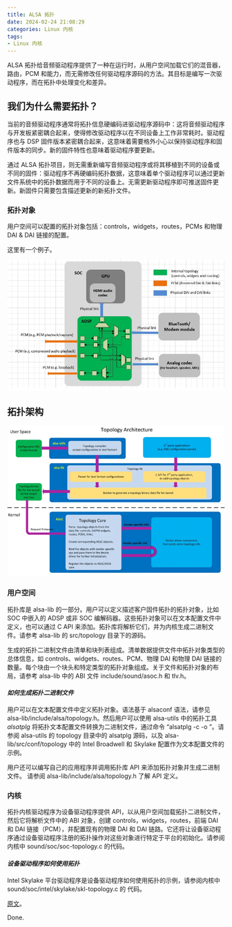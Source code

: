 ```yaml
---
title: ALSA 拓扑
date: 2024-02-24 21:08:29
categories: Linux 内核
tags:
- Linux 内核
---
```


ALSA 拓扑给音频驱动程序提供了一种在运行时，从用户空间加载它们的混音器，路由，PCM 和能力，而无需修改任何驱动程序源码的方法。其目标是编写一次驱动程序，而在拓扑中处理变化和差异。

## 我们为什么需要拓扑？

当前的音频驱动程序通常将拓扑信息硬编码进驱动程序源码中：这将音频驱动程序与开发板紧密耦合起来，使得修改驱动程序以在不同设备上工作非常耗时。驱动程序也与 DSP 固件版本紧密耦合起来，这意味着需要格外小心以保持驱动程序和固件版本的同步。新的固件特性也意味着驱动程序要更新。

通过 ALSA 拓扑项目，则无需重新编写音频驱动程序或将其移植到不同的设备或不同的固件：驱动程序不再硬编码拓扑数据，这意味着单个驱动程序可以通过更新文件系统中的拓扑数据而用于不同的设备上。无需更新驱动程序即可推送固件更新。新固件只需要包含描述更新的新拓扑文件。

### 拓扑对象

用户空间可以配置的拓扑对象包括：controls，widgets，routes，PCMs 和物理 DAI & DAI 链接的配置。

这里有一个例子。

![Topology-objects](images/1315506-3fda30f0fc42e894.png)

## 拓扑架构

![Topology](images/1315506-487dd528391d6028.png)

### 用户空间

拓扑库是 alsa-lib 的一部分。用户可以定义描述客户固件拓扑的拓扑对象，比如 SOC 中嵌入的 ADSP 或非 SOC 编解码器。这些拓扑对象可以在文本配置文件中定义，也可以通过 C API 来添加。拓扑库将解析它们，并为内核生成二进制文件。请参考 alsa-lib 的 src/topology 目录下的源码。

生成的拓扑二进制文件由清单和块列表组成。清单数据提供文件中拓扑对象类型的总体信息，如 controls、widgets、routes、PCM、物理 DAI 和物理 DAI 链接的数量。每个块由一个块头和特定类型的拓扑对象组成。关于文件和拓扑对象的布局，请参考 alsa-lib 中的 ABI 文件 include/sound/asoc.h 和 tlv.h。

#### *如何生成拓扑二进制文件*

用户可以在文本配置文件中定义拓扑对象。语法基于 alsaconf 语法，请参见 alsa-lib/include/alsa/topology.h。然后用户可以使用 alsa-utils 中的拓扑工具 *alsatplg* 将拓扑文本配置文件转换为二进制文件，通过命令 “alsatplg -c <path-of-input-text-configuration-file> -o <path-of-output-binary-file>”。请参阅 alsa-utils 的 topology 目录中的 alsatplg 源码，以及 alsa-lib/src/conf/topology 中的 Intel Broadwell 和 Skylake 配置作为文本配置文件的示例。

用户还可以编写自己的应用程序并调用拓扑库 API 来添加拓扑对象并生成二进制文件。 请参阅 alsa-lib/include/alsa/topology.h 了解 API 定义。

### 内核

拓扑内核驱动程序为设备驱动程序提供 API，以从用户空间加载拓扑二进制文件，然后它将解析文件中的 ABI 对象，创建 controls，widgets，routes，前端 DAI 和 DAI 链接（PCM），并配置现有的物理 DAI 和 DAI 链路。它还将让设备驱动程序通过设备驱动程序注册的拓扑操作对这些对象进行特定于平台的初始化。请参阅内核中 sound/soc/soc-topology.c 的代码。

#### *设备驱动程序如何使用拓扑*

Intel Skylake 平台驱动程序是设备驱动程序如何使用拓扑的示例，请参阅内核中sound/soc/intel/skylake/skl-topology.c 的 代码。

[原文](https://www.alsa-project.org/main/index.php/ALSA_topology)。

Done.
